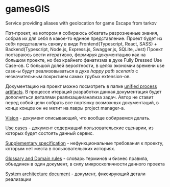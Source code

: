 # gamesGIS
Service providing aliases with geolocation for game Escape from tarkov

Пэт-проект, на котором я собираюсь обкатать разрозненные знания, собрав их для себя в какое-то единое представление. Проект будет из себя представлять связку в виде Frontend(Typescript, React, SASS) + Backend(Typescript, Node.js, Express.js, Swagger.js, SQLite, Jest)
Проект постараюсь вести итеративно, формируя документацию как на большом проекте, но без крайнего фанатизма в духе Fully Dressed Use Case-ов. С большой долей вероятности, в целях экономии времени use case-ы будут реализовываться в духе *happy path scenario* с незначительным покрытием самых грубых extension-ов.

Документацию на проект можно посмотреть в папке [unified process artifacts](unified%20process%20artifacts). В процессе итераций разработки данная документация будет дополняться деталями реализации/анализа задач. Автор не ставит перед собой цели собрать все портянку возможных документаций, в конце концов он не метит на лавры project manager-а.

[Vision](unified%20process%20artifacts/1.Vision.md) - документ описывающий, что вообще собираемся делать.

[Use cases](unified%20process%20artifacts/2.Use%20cases.md) - документ содержащий пользовательские сценарии, из которых будет состоять данный сервис.

[Supplementary specification](unified%20process%20artifacts/3.Supplementary%20specification.md) - нефункциональные требования к проекту, которым нет места в пользовательских историях.

[Glossary and Domain rules](unified%20process%20artifacts/4.Glossary%20and%20Domain%20Rules.md) - словарь терминов и бизнес правила, объединен в один документ, в силу микроскопичности данного проекта

[System architecture document](unified%20process%20artifacts/5.System%20architecture%20document.md) - документ, фиксирующий детали реализации